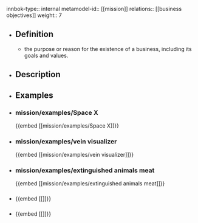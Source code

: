 innbok-type:: internal
metamodel-id:: [[mission]]
relations:: [[business objectives]]
weight:: 7

- ## Definition
  - the purpose or reason for the existence of a business, including its goals and values.
- ## Description
- ## Examples
- ### mission/examples/Space X
  {{embed [[mission/examples/Space X]]}}
- ### mission/examples/vein visualizer
  {{embed [[mission/examples/vein visualizer]]}}
- ### mission/examples/extinguished animals meat
  {{embed [[mission/examples/extinguished animals meat]]}}
- ### 
  {{embed [[]]}}
- ### 
  {{embed [[]]}}


